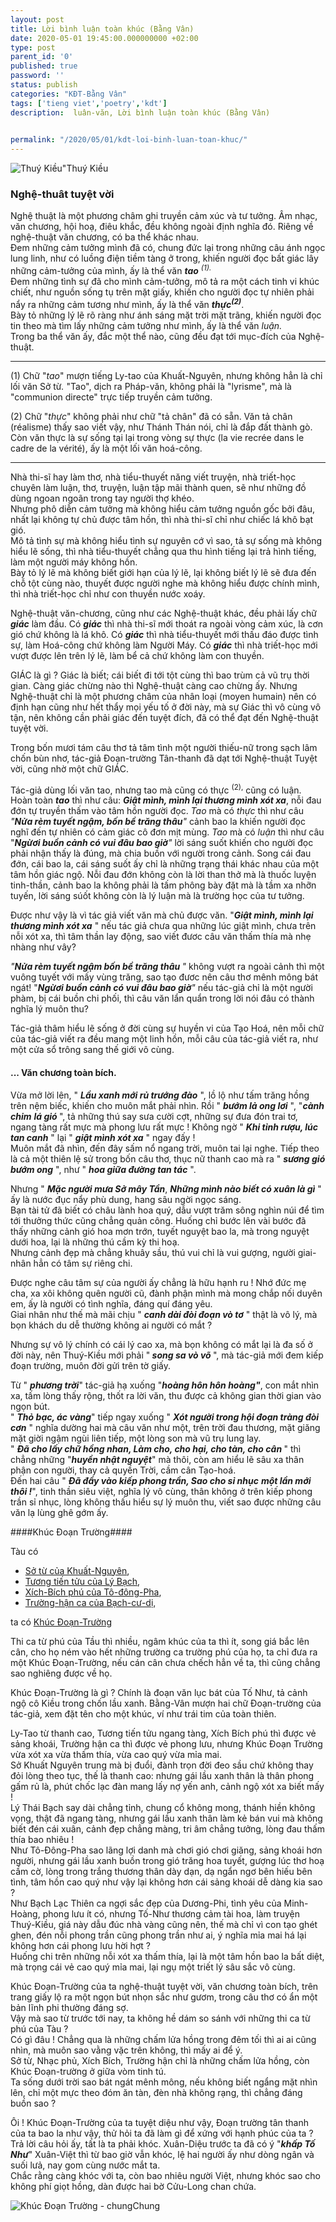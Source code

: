 ```yaml
---
layout: post
title: Lời bình luận toàn khúc (Bằng Vân)
date: 2020-05-01 19:45:00.000000000 +02:00
type: post
parent_id: '0'
published: true
password: ''
status: publish
categories: "KĐT-Bằng Vân"
tags: ['tieng viet','poetry','kdt']
description:  luân-văn, Lời bình luận toàn khúc (Bằng Vân)

  
permalink: "/2020/05/01/kdt-loi-binh-luan-toan-khuc/"
---
```

![Thuý Kiều"](../assets/kieu_thuy-kieu.jpg)Thuý Kiều
   
<p><!-- wp:heading {"align":"center","level":3} --></p>
<h3 class="has-text-align-center">Nghệ-thuât tuyệt vời</h3>
<p><!-- /wp:heading --></p>
<p><!-- wp:paragraph --></p>
<p>Nghệ thuật là một phương châm ghi truyền cảm xúc và tư tưởng. Âm nhạc, văn chương, hội hoạ, điêu khắc, đều không ngoài định nghĩa đó. Riêng về nghệ-thuật văn chương, có ba thể khác nhau.<br />Đem những cảm tưởng mình đã có, chung đức lại trong những câu ánh ngọc lung linh, như có luồng điện tiềm tàng ở trong, khiến người đọc bất giác lây những cảm-tưởng của mình, ấy là thể văn <em><strong>tao</strong> <sup>(1).</sup></em> <br />Đem những tình sự đã cho mình cảm-tưởng, mô tả ra một cách tinh vi khúc chiết, như nguồn sống tụ trên mặt giấy, khiến cho người đọc tự nhiên phải nẩy ra những cảm tương như mình, ấy là thể văn <em><strong>thực<sup>(2)</sup></strong></em>.<br />Bày tỏ những lý lẽ rõ ràng như ánh sáng mặt trời mặt trãng, khiến người đọc tin theo mà tìm lấy những cảm tưởng như mình, ấy là thể văn <em>luận.</em><br />Trong ba thể văn ấy, đắc một thể nào, cũng đều đạt tới mục-đích của Nghệ-thuật.</p>
<p><!-- /wp:paragraph --></p>
<p><!-- wp:paragraph --></p>
<hr>
<p>(1) Chữ "<em>tao</em>" mượn tiếng Ly-tao của Khuất-Nguyên, nhưng không hẳn là chỉ lối văn Sở từ<em>.</em> "Tao", dịch ra Pháp-văn, không phải là "lyrisme", mà là "communion directe" trực tiếp truyền cảm tưởng.</p>
<p><!-- /wp:paragraph --></p>
<p><!-- wp:paragraph --></p>
<p>(2) Chữ "<em>thực</em>" không phải như chữ "tả chân" đã có sẵn. Văn tả chân (réalisme) thấy sao viết vậy, như Thánh Thán nói, chỉ là đắp đất thành gò. Còn văn thực là sự sống tại lại trong vòng sự thực (la vie recrée dans le cadre de la vérité), ấy là một lối văn hoá-công.<br /> </p>
<hr>
<p><!-- wp:paragraph --></p>
<p>Nhà thi-sĩ hay làm thơ, nhà tiểu-thuyết năng viết truyện, nhà triết-học chuyên làm luận, thơ, truyện, luận tập mãi thành quen, sẽ như những đồ dùng ngoan ngoãn trong tay người thợ khéo. <br />Nhưng phô diễn cảm tưởng mà không hiểu cảm tưởng nguồn gốc bởi đâu, nhất lại không tự chủ được tâm hồn, thì nhà thi-sĩ chỉ như chiếc lá khô bạt gió.<br />Mô tả tình sự mà không hiểu tình sự nguyên cớ vì sao, tả sự sống mà không hiểu lẽ sống, thì nhà tiểu-thuyết chẳng qua thu hình tiếng lại trả hình tiếng, làm một người máy không hồn.<br />Bày tỏ lý lẽ mà không biết giới hạn của lý lẽ, lại không biết lý lẽ sẽ đưa đến chỗ tột cùng nào, thuyết được người nghe mà không hiểu được chính mình, thì nhà triết-học chỉ như con thuyền nước xoáy.</p>
<p><!-- /wp:paragraph --></p>
<p><!-- wp:paragraph --></p>
<p>Nghệ-thuật văn-chương, cũng như các Nghệ-thuật khác, đều phải lấy chữ <em><strong>giác</strong></em> làm đầu. Có <em><strong>giác</strong></em> thì nhà thi-sĩ mới thoát ra ngoài vòng cảm xúc, là cơn gió chứ không là lá khô. Có <em><strong>giác</strong></em> thì nhà tiểu-thuyết mới thấu đáo được tình sự, làm Hoá-công chứ không làm Người Máy. Có <em><strong>giác</strong> </em>thì nhà triết-học mới vượt được lên trên lý lẽ, làm bể cả chứ không làm con thuyền.</p>
<p><!-- /wp:paragraph --></p>
<p><!-- wp:paragraph --></p>
<p>GIÁC là gì ? Giác là biết; cái biết đi tới tột cùng thì bao trùm cả vũ trụ thời gian. Càng giác chừng nào thì Nghệ-thuật càng cao chừng ấy. Nhưng Nghệ-thuật chỉ là một phương châm của nhân loại (moyen humain) nên có định hạn cũng như hết thẩy mọi yếu tố ở đời này, mà sự Giác thì vô cùng vô tận, nên không cần phải giác đến tuyệt đích, đã có thể đạt đến Nghệ-thuật tuyệt vời.</p>
<p><!-- /wp:paragraph --></p>
<p><!-- wp:paragraph --></p>
<p>Trong bốn mươi tám câu thơ tả tâm tình một người thiếu-nữ trong sạch lâm chốn bùn nhơ, tác-giả Đoạn-trường Tân-thanh đã dạt tới Nghệ-thuật Tuyệt vời, cũng nhờ một chữ GIÁC.</p>
<p><!-- /wp:paragraph --></p>
<p><!-- wp:paragraph --></p>
<p>Tác-giả dùng lối văn tao, nhưng tao mà cũng có thực <sup>(2),</sup> cũng có luận. Hoàn toàn <em><strong>tao</strong></em> thì như câu: <em><strong>Giật mình, mình lại thương mình xót xa</strong></em>, nỗi đau đớn tự truyền thấm vào tâm hồn người đọc. <em>Tao </em>mà có <em>thực </em>thì như câu <em>"<strong>Nửa rèm tuyết ngậm, bốn bề trăng thâu</strong>"</em> cảnh bao la khiến người đọc nghĩ đến tự nhiên có cảm giác cô đơn mịt mùng. <em>Tao </em>mà có <em>luận </em>thì như câu "<em><strong>Ngừơi buồn cảnh có vui đâu bao giờ</strong>" </em>lời sáng suốt khiến cho người đọc phải nhận thấy là đúng, mà chia buồn với người trong cảnh. Song cái đau đớn, cái bao la, cái sáng suốt ấy chỉ là những trạng thái khác nhau của một tâm hồn giác ngộ. Nỗi đau đớn không còn là lời than thở mà là thuốc luyện tinh-thần, cảnh bao la không phải là tấm phông bày đặt mà là tầm xa nhỡn tuyến, lời sáng súốt không còn là lý luận mà là trường học của tư tưởng.</p>
<p><!-- /wp:paragraph --></p>
<p><!-- wp:paragraph --></p>
<p>Được như vậy là vì tác giả viết văn mà chủ được văn. "<em><strong>Giật mình, mình lại thương mình xót xa</strong></em> " nếu tác giả chưa qua những lúc giật mình,  chưa trên nỗi xót xa, thì tâm thần lay động, sao viết đươc câu văn thấm thía mà nhẹ nhàng như vây? </p>
<p><!-- /wp:paragraph --></p>
<p><!-- wp:paragraph --></p>
<p><em>"<strong>Nửa rèm tuyết ngậm bốn bề trăng thâu </strong>"</em> không vượt ra ngoài cảnh thì một vuông tuyết với mấy vùng trăng, sao tạo đươc nên câu thơ mênh mông bát ngát! "<em><strong>Ngừơi buồn cảnh có vui đâu bao giờ</strong>"</em> nếu tác-giả chỉ là một người phàm, bị cái buồn chi phối, thì câu văn lẩn quẩn trong lời nói đâu có thành nghĩa lý muôn thu?</p>
<p><!-- /wp:paragraph --></p>
<p><!-- wp:paragraph --></p>
<p>Tác-giả thâm hiểu lẽ sống ở đời cùng sự huyền vi của Tạo Hoá, nên mỗi chữ của tác-giả viết ra đều mang một linh hồn, mỗi câu của tác-giả viết ra, như một cửa sổ trông sang thế giới vô cùng.</p>
<p><!-- /wp:paragraph --></p>
<p><!-- wp:heading {"level":4} --></p>
<h4>... Văn chương toàn bích.</h4>
<p><!-- /wp:heading --></p>
<p><!-- wp:paragraph --></p>
<p>Vừa mở lời lên, " <em><strong>Lầu xanh mới rủ trướng đào</strong></em> ", lồ lộ như tấm trăng hồng trên nệm biếc, khiến cho muôn mắt phải nhìn. Rồi " <em><strong>bướm lả ong lơi</strong></em> ", "<em><strong>cành chim</strong></em> <em><strong>lá gió </strong></em> ",  tả những thú say sưa cười cợt, những sự đưa đón trai tơ, ngang tàng rất mực mà phong lưu rất mực ! Không ngờ " <em><strong>Khi tỉnh rượu, lúc tan canh</strong></em> " lại " <em><strong>giật mình xót xa</strong></em> " ngay đấy !<br />Muôn mắt đã nhìn, đến đây sấm nổ ngang trời, muôn tai lại nghe. Tiếp theo là cả một thiên lệ sử trong bốn câu thơ, thục nữ thanh cao mà ra " <em><strong>sương gió bướm ong</strong></em> ", như " <strong><em>hoa giữa đường tan tác</em></strong> ".</p>
<p><!-- /wp:paragraph --></p>
<p><!-- wp:paragraph --></p>
<p>Nhưng " <em><strong>Mặc người mưa Sở mây Tần</strong></em>, <em><strong>Những mình nào biết có xuân là gì</strong></em> " ấy là nước đục nẩy phù dung, hang sâu ngời ngọc sáng. <br />Bạn tài tử đã biết có châu lành hoa quý, dẫu vượt trăm sông nghìn núi để tìm tới thưởng thức cũng chẳng quản công. Huống chỉ bước lên vài bước đã thấy những cảnh gió hoa mơn trớn, tuyết nguyệt bao la, mà trong nguyệt dưới hoa, lại là những thú cầm kỳ thi hoạ.<br />Nhưng cảnh đẹp mà chẳng khuây sầu, thú vui chỉ là vui gượng, người giai-nhân hẳn có tâm sự riêng chi.</p>
<p><!-- /wp:paragraph --></p>
<p><!-- wp:paragraph --></p>
<p>Được nghe câu tâm sự của người ấy chẳng là hữu hạnh ru ! Nhớ đức mẹ cha, xa xôi không quên người cũ, đành phận mình mà mong chắp nối duyên em, ấy là người có tình nghĩa, đáng quí đáng yêu.<br />Giai nhân như thế mà mãi chịu " <em><strong>canh dài đòi đoạn vò tơ</strong></em> " thật là vô lý, mà bọn khách du dễ thường không ai người có mắt ?</p>
<p><!-- /wp:paragraph --></p>
<p><!-- wp:paragraph --></p>
<p>Nhưng sự vô lý chính có cái lý cao xa, mà bọn không có mắt lại là đa số ở đời này, nên Thuý-Kiều mới phải "<em><strong> song sa vò võ </strong></em>", mà tác-giả mới đem kiếp đoạn trường, muôn đời gửi trên tờ giấy.</p>
<p><!-- /wp:paragraph --></p>
<p><!-- wp:paragraph --></p>
<p>Từ " <em><strong>phương trời</strong></em>" tác-giả hạ xuống "<em><strong>hoàng hôn hôn hoàng"</strong></em>, con mắt nhìn xa, tấm lòng thấy rộng, thốt ra lời văn, thu được cả không gian thời gian vào ngọn bút. <br />" <em><strong>Thỏ bạc, ác vàng</strong></em>" tiếp ngay xuống " <em><strong>Xót người trong hội đoạn tràng đòi cơn</strong></em> " nghĩa dường hai mà câu văn như một, trên trời đau thương, mặt giăng mặt giời ngậm ngùi liên tiếp, một lòng son mà vũ trụ lung lay.<br />" <em><strong>Đã cho lấy chữ hồng nhan, Làm cho, cho hại, cho tàn, cho cân </strong></em>" thì chẳng những "<em><strong>huyền nhật nguyệt</strong></em>" mà thôi, còn am hiểu lẽ sâu xa thân phận con người, thay cả quyền Trời, cầm cân Tạo-hoá.<br />Đến hai câu " <em><strong>Đã đầy vào kiếp phong trần, Sao cho sỉ nhục</strong></em> <em><strong>một lần mới thôi !</strong></em>", tinh thần siêu việt, nghĩa lý vô cùng, thân không ở trên kiếp phong trần sỉ nhục, lòng không thấu hiểu sự lý muôn thu, viết sao được những câu văn lạ lùng ghê gớm ấy.

####Khúc Đoạn Trường####

Tàu có
- [Sở từ của Khuất-Nguyên](/ly-tao-khuat-nguyen/),  
- [Tương tiến tửu của Lý Bạch](/tuong-tien-tuu-ly-bach/),  
- [Xích-Bích phú của Tô-đông-Pha](/tien-xich-bich-phu/),  
- [Trường-hận ca của Bạch-cư-dị](/truong-han-ca/),

ta có [Khúc Đoạn-Trường](/kdt-khuc-doan-truong-nguyen-du/)


<p>Thi ca từ phú của Tầu thì nhiều, ngâm khúc của ta thì ít, song giá bắc lên cân, cho họ ném vào hết những trường ca trường phú của họ, ta chỉ đưa ra một Khúc Đoạn-Trường, nếu cán cân chưa chếch hẳn về ta, thì cũng chẳng sao nghiêng được về họ.</p>
<p><!-- /wp:paragraph --></p>
<p><!-- wp:paragraph --></p>
<p>Khúc Đoạn-Trường là gì ? Chính là đoạn văn lục bát của Tố Như, tả cảnh ngộ cô Kiều trong chốn lầu xanh. Bằng-Vân mượn hai chữ Đoạn-trường của tác-giả, xem đặt tên cho một khúc, ví như trái tim của toàn thiên.</p>
<p><!-- /wp:paragraph --></p>
<p><!-- wp:paragraph --></p>
<p>Ly-Tao từ thanh cao, Tương tiến tửu ngang tàng, Xích Bích phú thì được vẻ sảng khoái, Trường hận ca thì được vẻ phong lưu, nhưng Khúc Đoạn Trường vừa xót xa vừa thấm thía, vừa cao quý vừa mỉa mai.<br />Sở Khuất Nguyên trung mà bị đuổi, đành trọn đời đeo sầu chứ không thay đỏi lòng theo tục, thế là thanh cao: nhưng gái lầu xanh thân là thân phong gấm rủ là, phút chốc lạc đàn mang lấy nợ yến anh, cảnh ngộ xót xa biết mấy !<br />Lý Thái Bạch say dài chẳng tỉnh, chung cổ không mong, thánh hiền không vọng, thật đã ngang tàng, nhưng gái lầu xanh thân làm kẻ bán vui mà không biết đén cái xuân, cảnh đẹp chẳng màng, tri âm chẳng tưởng, lòng đau thấm thía bao nhiêu !<br />Như Tô-Đông-Pha sao lãng lợi danh mà chơi gió chơi giăng, sảng khoái hơn người, nhưng gái lầu xanh buồn trong gió trăng hoa tuyết, gượng lúc thơ hoạ cầm cờ, lòng trong trắng thương thân dày dạn,  dạ ngẩn ngơ bên hiếu bên tình, tâm hồn cao quý như vậy lại không hơn cái sảng khoái dễ dàng kia sao ?<br />Như Bạch Lạc Thiên ca ngợi sắc đẹp của Dương-Phi, tình yêu của Minh-Hoàng, phong lưu ít có, nhưng Tố-Như thương cảm tài hoa, làm truyện Thuý-Kiều, giá này dẫu đúc nhà vàng cũng nên, thế mà chỉ vì con tạo ghét ghen, đén nỗi phong trần cũng phong trần như ai, ý nghĩa mỉa mai há lại không hơn cái phong lưu hời hợt ?<br />Huống chi trên những nỗi xót xa thấm thía, lại là một tâm hồn bao la bất diệt, mà trọng cái vẻ cao quý mỉa mai, lại ngụ một triết lý sâu sắc vô cùng.</p>
<p><!-- /wp:paragraph --></p>
<p><!-- wp:paragraph --></p>
<p>Khúc Đoạn-Trường của ta nghệ-thuật tuyệt vời, văn chương toàn bích, trên trang giấy lộ ra một ngọn bút nhọn sắc như gươm, trong câu thơ có ẩn một bản lĩnh phi thường đáng sợ. <br />Vậy mà sao từ trước tới nay, ta không hề dám so sánh với những thi ca từ phú của Tàu ?<br />Có gì đâu ! Chẳng qua là những chấm lửa hồng trong đêm tối thì ai ai cũng nhìn, mà muôn sao vằng vặc trên không, thì mấy ai để ý.<br />Sở từ, Nhạc phủ, Xích Bích, Trường hận chỉ là những chấm lửa hồng, còn Khúc Đoạn-trường ở giữa vòm tinh tú. <br />Ta sống dưới trời sao bát ngát mênh mông, nếu không biết ngẩng mặt nhìn lên, chỉ một mực theo đóm ăn tàn, đèn nhà không rạng, thì chẳng đáng buồn sao ?</p>
<p><!-- /wp:paragraph --></p>
<p><!-- wp:paragraph --></p>
<p>Ôi ! Khúc Đoạn-Trường của ta tuyệt diệu như vậy, Đoạn trường tân thanh của ta bao la như vậy, thử hỏi ta đã làm gì để xứng với hạnh phúc của ta ?<br />Trả lời câu hỏi ấy, tất là ta phải khóc. Xuân-Diệu trước ta đã có ý "<em><strong>khấp Tố Như</strong></em>" Xuân-Việt thì từ bao giờ vẫn khóc, lệ hai người ấy như dòng ngân và suối lưả, nay gom cùng nước mắt ta.<br />Chắc rằng càng khóc với ta, còn bao nhiêu người Việt, nhưng khóc sao cho không phí giọt hồng, dàn được hai bờ Cửu-Long chan chứa.</p>


![Khúc Đoạn Trường - chung](../assets/kdt-fin.png)Chung
   
